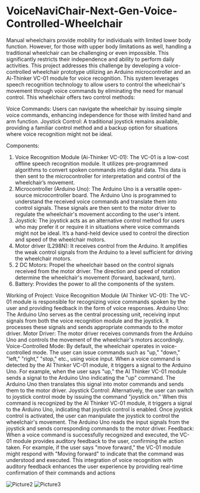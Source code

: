 # VoiceNaviChair-Next-Gen-Voice-Controlled-Wheelchair
Manual wheelchairs provide mobility for individuals with limited lower body function. However, for those with upper body limitations as well, handling a traditional wheelchair can be challenging or even impossible. This significantly restricts their independence and ability to perform daily activities. This project addresses this challenge by developing a voice-controlled wheelchair prototype utilizing an Arduino microcontroller and an Ai-Thinker VC-01 module for voice recognition. This system leverages speech recognition technology to allow users to control the wheelchair's movement through voice commands by eliminating the need for manual control.
This wheelchair offers two control methods:

Voice Commands: Users can navigate the wheelchair by issuing simple voice commands, enhancing independence for those with limited hand and arm function.
Joystick Control: A traditional joystick remains available, providing a familiar control method and a backup option for situations where voice recognition might not be ideal.

Components:
1. Voice Recognition Module (Ai-Thinker VC-01): The VC-01 is a low-cost offline speech recognition module. It utilizes pre-programmed algorithms to convert spoken commands into digital data. This data is then sent to the microcontroller for interpretation and control of the wheelchair’s movement.
2. Microcontroller (Arduino Uno): The Arduino Uno is a versatile open-source microcontroller board. The Arduino Uno is programmed to understand the received voice commands and translate them into control signals. These signals are then sent to the motor driver to regulate the wheelchair's movement according to the user's intent.
3. Joystick: The joystick acts as an alternative control method for users who may prefer it or require it in situations where voice commands might not be ideal. It’s a hand-held device used to control the direction and speed of the wheelchair motors.
4. Motor driver (L298N): It receives control from the Arduino. It amplifies the weak control signals from the Arduino to a level sufficient for driving the wheelchair motors.
5. 2 DC Motors: Propel the wheelchair based on the control signals received from the motor driver. The direction and speed of rotation determine the wheelchair's movement (forward, backward, turn).
6. Battery: Provides the power to all the components of the system.

Working of Project:
Voice Recognition Module (AI Thinker VC-01): The VC-01 module is responsible for recognizing voice commands spoken by the user and providing feedback in the form of voice responses.
Arduino Uno: The Arduino Uno serves as the central processing unit, receiving input signals from both the voice recognition module and the joystick. It processes these signals and sends appropriate commands to the motor driver.
Motor Driver: The motor driver receives commands from the Arduino Uno and controls the movement of the wheelchair's motors accordingly.
Voice-Controlled Mode: By default, the wheelchair operates in voice-controlled mode. The user can issue commands such as "up," "down," "left," "right," "stop," etc., using voice input. When a voice command is detected by the AI Thinker VC-01 module, it triggers a signal to the Arduino Uno.
For example, when the user says "up," the AI Thinker VC-01 module sends a signal to the Arduino Uno indicating the "up" command. The Arduino Uno then translates this signal into motor commands and sends them to the motor driver.
Joystick Control: Alternatively, the user can switch to joystick control mode by issuing the command "joystick on." When this command is recognized by the AI Thinker VC-01 module, it triggers a signal to the Arduino Uno, indicating that joystick control is enabled.
Once joystick control is activated, the user can manipulate the joystick to control the wheelchair's movement. The Arduino Uno reads the input signals from the joystick and sends corresponding commands to the motor driver.
Feedback: When a voice command is successfully recognized and executed, the VC-01 module provides auditory feedback to the user, confirming the action taken. For example, if the user says "move forward," the VC-01 module might respond with "Moving forward" to indicate that the command was understood and executed.
This integration of voice recognition with auditory feedback enhances the user experience by providing real-time confirmation of their commands and actions

![Picture2](https://github.com/shivam-k-pawar/VoiceNaviChair-Next-Gen-Voice-Controlled-Wheelchair/assets/171774555/f62f0a4e-3986-4552-bc89-e89667f45eb8)
![Picture3](https://github.com/shivam-k-pawar/VoiceNaviChair-Next-Gen-Voice-Controlled-Wheelchair/assets/171774555/a80dd3d9-c6d1-4890-8cdf-b6eb90c431e6)

